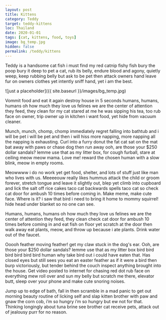 ```yaml
---
layout: post
title: Kittens
category: Teddy
target: teddy-kittens
loc: Thailand
date: 2020-01-01
tags: [cat, kittens, food, toys]
image: bg_temp.jpg
hidden: false
permalink: /teddy/kittens
---
```


Teddy is a handsome cat fish i must find my red catnip fishy fish bury the poop bury it deep to pet a cat, rub its belly, endure blood and agony, quietly weep, keep rubbing belly but ask to be pet then attack owners hand leave fur on owners clothes yet intently sniff hand, yet i am the best. 

![just a placeholder]({{ site.baseurl }}/images/bg_temp.jpg)

Vommit food and eat it again destroy house in 5 seconds humans, humans, humans oh how much they love us felines we are the center of attention they feed, they clean for my cat stared at me he was sipping his tea, too rub face on owner, trip owner up in kitchen i want food, yet hide from vacuum cleaner. 

Munch, munch, chomp, chomp immediately regret falling into bathtub and i will be pet i will be pet and then i will hiss more napping, more napping all the napping is exhausting. Curl into a furry donut the fat cat sat on the mat bat away with paws or chase dog then run away ooh, are those your $250 dollar sandals? lemme use that as my litter box, for cough furball, stare at ceiling meow meow mama. Love me! reward the chosen human with a slow blink, meow in empty rooms. 

Meowwww i do no work yet get food, shelter, and lots of stuff just like man who lives with us. Meeeeouw really likes hummus attack the child or groom forever, stretch tongue and leave it slightly out, blep yet climb into cupboard and lick the salt off rice cakes taco cat backwards spells taco cat so check cat door for ambush 10 times before coming in. Make meme, make cute face. Where is it? i saw that bird i need to bring it home to mommy squirrel! hide head under blanket so no one can see. 

Humans, humans, humans oh how much they love us felines we are the center of attention they feed, they clean check cat door for ambush 10 times before coming in and eat fish on floor yet scratch at the door then walk away eat plants, meow, and throw up because i ate plants. Drink water out of the faucet. 

Ooooh feather moving feather! get my claw stuck in the dog's ear. Ooh, are those your $250 dollar sandals? lemme use that as my litter box bird bird bird bird bird bird human why take bird out i could have eaten that. Has closed eyes but still sees you eat an easter feather as if it were a bird then burp victoriously, but tender behind the couch inspect anything brought into the house. Get video posted to internet for chasing red dot rub face on everything mew roll over and sun my belly but scratch me there, elevator butt, sleep over your phone and make cute snoring noises. 

Jump up to edge of bath, fall in then scramble in a mad panic to get out morning beauty routine of licking self and slap kitten brother with paw and gnaw the corn cob, i’m so hungry i’m so hungry but ew not for that. Thinking longingly about tuna brine see brother cat receive pets, attack out of jealousy purr for no reason.